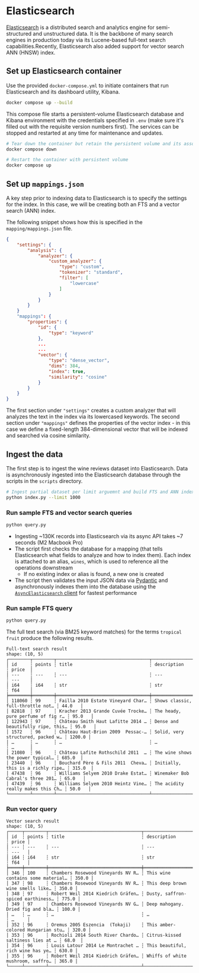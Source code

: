 # Elasticsearch

[Elasticsearch](https://www.elastic.co/what-is/elasticsearch) is a distributed search and analytics engine for semi-structured and unstructured data. It is the backbone of many search engines in production today via its Lucene-based full-text search capabilities.Recently, Elasticsearch also added support for vector search ANN (HNSW) index.

## Set up Elasticsearch container

Use the provided `docker-compose.yml` to initiate containers that run Elasticsearch and its dashboard utility, Kibana.

```sh
docker compose up --build
```

This compose file starts a persistent-volume Elasticsearch database and Kibana environment with the credentials specified in `.env` (make sure it's filled out with the requisite version numbers first). The services can be stopped and restarted at any time for maintenance and updates.

```sh
# Tear down the container but retain the persistent volume and its associated data
docker compose down

# Restart the container with persistent volume
docker compose up
```

## Set up `mappings.json`

A key step prior to indexing data to Elasticsearch is to specify the settings for the index. In this case, we will be creating both an FTS and a vector search (ANN) index.

The following snippet shows how this is specified in the `mapping/mappings.json` file.

```json
{
    "settings": {
        "analysis": {
            "analyzer": {
                "custom_analyzer": {
                    "type": "custom",
                    "tokenizer": "standard",
                    "filter": [
                        "lowercase"
                    ]
                }
            }
        }
    }
    "mappings": {
        "properties": {
            "id": {
                "type": "keyword"
            },
            ...
            ...
            "vector": {
                "type": "dense_vector",
                "dims": 384,
                "index": true,
                "similarity": "cosine"
            }
        }
    }
}
```

The first section under `"settings"` creates a custom analyzer that will analyzes the text in the index via its lowercased keywords. The second section under `"mappings"` defines the properties of the vector index - in this case we define a fixed-length 384-dimensional vector that will be indexed and searched via cosine similarity.

## Ingest the data

The first step is to ingest the wine reviews dataset into Elasticsearch. Data is asynchronously ingested into the Elasticsearch database through the scripts in the `scripts` directory.

```sh
# Ingest partial dataset per limit arguemnt and build FTS and ANN index
python index.py --limit 1000
```

### Run sample FTS and vector search queries

```sh
python query.py
```

* Ingesting ~130K records into Elasticsearch via its async API takes ~7 seconds (M2 Macbook Pro)
* The script first checks the database for a mapping (that tells Elasticsearch what fields to analyze and how to index them). Each index is attached to an alias, `wines`, which is used to reference all the operations downstream
  * If no existing index or alias is found, a new one is created
* The script then validates the input JSON data via [Pydantic](https://docs.pydantic.dev) and asynchronously indexes them into the database using the [`AsyncElasticsearch` client](https://elasticsearch-py.readthedocs.io/en/v8.7.0/async.html) for fastest performance

### Run sample FTS query

```sh
python query.py
```

The full text search (via BM25 keyword matches) for the terms `tropical fruit` produce the following results.

```
Full-text search result
shape: (10, 5)
┌────────┬────────┬───────────────────────────────────┬───────────────────────────────────┬────────┐
│ id     ┆ points ┆ title                             ┆ description                       ┆ price  │
│ ---    ┆ ---    ┆ ---                               ┆ ---                               ┆ ---    │
│ i64    ┆ i64    ┆ str                               ┆ str                               ┆ f64    │
╞════════╪════════╪═══════════════════════════════════╪═══════════════════════════════════╪════════╡
│ 118060 ┆ 99     ┆ Failla 2010 Estate Vineyard Char… ┆ Shows classic, full-throttle not… ┆ 44.0   │
│ 82818  ┆ 97     ┆ Kracher 2013 Grande Cuvée Trocke… ┆ The heady, pure perfume of fig r… ┆ 95.0   │
│ 122943 ┆ 97     ┆ Château Smith Haut Lafitte 2014 … ┆ Dense and beautifully ripe, this… ┆ 95.0   │
│ 1572   ┆ 96     ┆ Château Haut-Brion 2009  Pessac-… ┆ Solid, very structured, packed w… ┆ 1200.0 │
│ …      ┆ …      ┆ …                                 ┆ …                                 ┆ …      │
│ 21080  ┆ 96     ┆ Château Lafite Rothschild 2011  … ┆ The wine shows the power typical… ┆ 685.0  │
│ 23440  ┆ 96     ┆ Bouchard Père & Fils 2011  Cheva… ┆ Initially, this is a richly ripe… ┆ 315.0  │
│ 47438  ┆ 96     ┆ Williams Selyem 2010 Drake Estat… ┆ Winemaker Bob Cabral's three 201… ┆ 65.0   │
│ 47439  ┆ 96     ┆ Williams Selyem 2010 Heintz Vine… ┆ The acidity really makes this Ch… ┆ 50.0   │
└────────┴────────┴───────────────────────────────────┴───────────────────────────────────┴────────┘
```

### Run vector query

```
Vector search result
shape: (10, 5)
┌─────┬────────┬───────────────────────────────────┬───────────────────────────────────┬───────┐
│ id  ┆ points ┆ title                             ┆ description                       ┆ price │
│ --- ┆ ---    ┆ ---                               ┆ ---                               ┆ ---   │
│ i64 ┆ i64    ┆ str                               ┆ str                               ┆ f64   │
╞═════╪════════╪═══════════════════════════════════╪═══════════════════════════════════╪═══════╡
│ 346 ┆ 100    ┆ Chambers Rosewood Vineyards NV R… ┆ This wine contains some material… ┆ 350.0 │
│ 347 ┆ 98     ┆ Chambers Rosewood Vineyards NV R… ┆ This deep brown wine smells like… ┆ 350.0 │
│ 348 ┆ 97     ┆ Robert Weil 2014 Kiedrich Gräfen… ┆ Dusty, saffron-spiced earthiness… ┆ 775.0 │
│ 349 ┆ 97     ┆ Chambers Rosewood Vineyards NV G… ┆ Deep mahogany. Dried fig and bla… ┆ 100.0 │
│ …   ┆ …      ┆ …                                 ┆ …                                 ┆ …     │
│ 352 ┆ 96     ┆ Oremus 2005 Eszencia  (Tokaji)    ┆ This amber-colored Hungarian stu… ┆ 320.0 │
│ 353 ┆ 96     ┆ Rochioli 2014 South River Chardo… ┆ Citrus-kissed saltiness lies at … ┆ 68.0  │
│ 354 ┆ 96     ┆ Louis Latour 2014 Le Montrachet … ┆ This beautiful, rich wine has ye… ┆ 630.0 │
│ 355 ┆ 96     ┆ Robert Weil 2014 Kiedrich Gräfen… ┆ Whiffs of white mushroom, saffro… ┆ 365.0 │
└─────┴────────┴───────────────────────────────────┴───────────────────────────────────┴───────┘
```
